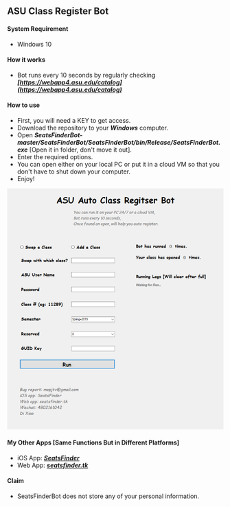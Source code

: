 ## ASU Class Register Bot 

#### System Requirement
* Windows 10

#### How it works
* Bot runs every 10 seconds by regularly checking ***_[https://webapp4.asu.edu/catalog](https://webapp4.asu.edu/catalog)_*** 

#### How to use
* First, you will need a KEY to get access. 
* Download the repository to your ***_Windows_*** computer.
* Open ***SeatsFinderBot-master/SeatsFinderBot/SeatsFinderBot/bin/Release/SeatsFinderBot.exe*** [Open it in folder, don't move it out].
* Enter the required options.
* You can open either on your local PC or put it in a cloud VM so that you don't have to shut down your computer.
* Enjoy!

![botimage](botimage.png)

#### My Other Apps [Same Functions But in Different Platforms]
* iOS App: **_*[SeatsFinder](https://itunes.apple.com/us/app/seatsfinder/id1111929351?mt=8)*_** 
* Web App: ***_[seatsfinder.tk](http://www.seatsfinder.tk/)_*** 

#### Claim
* SeatsFinderBot does not store any of your personal information.
